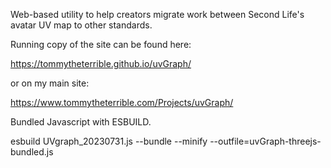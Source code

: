 
Web-based utility to help creators migrate work between Second Life's avatar UV map to other standards.

Running copy of the site can be found here:

https://tommytheterrible.github.io/uvGraph/

or on my main site:

https://www.tommytheterrible.com/Projects/uvGraph/

Bundled Javascript with ESBUILD.

esbuild UVgraph_20230731.js --bundle --minify --outfile=uvGraph-threejs-bundled.js
